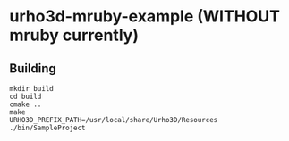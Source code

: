 # urho3d-mruby-example (WITHOUT mruby currently)

## Building

```
mkdir build
cd build
cmake ..
make
URHO3D_PREFIX_PATH=/usr/local/share/Urho3D/Resources ./bin/SampleProject
```
